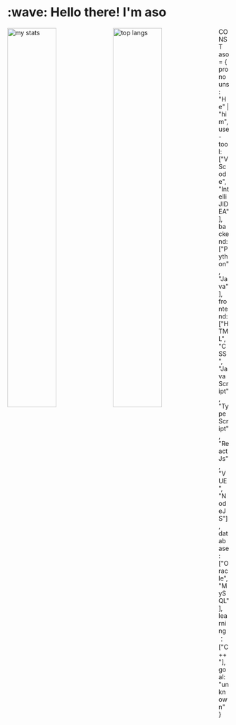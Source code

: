 <h1 align="left" id="macropower-title">:wave: Hello there! I'm aso</h1>
<img alt="my stats" align="left" width="47%" src="https://github-readme-stats.vercel.app/api?username=aso-off&show_icons=true&theme=dracula"/>
<img alt="top langs" align="left" width="47%" src="https://github-readme-stats.vercel.app/api/top-langs/?username=aso-off&layout=compact&theme=dracula"/>


CONST aso = {
  pronouns: "He" | "him",
  use-tool: ["VScode", "IntelliJIDEA"],
  backend: ["Python", "Java"],
  frontend: ["HTML", "CSS", "JavaScript", "TypeScript", "ReactJs", "VUE", "NodeJS"],
  database: ["Oracle", "MySQL"],
  learning：["C++"],
  goal: "unknown"
}
